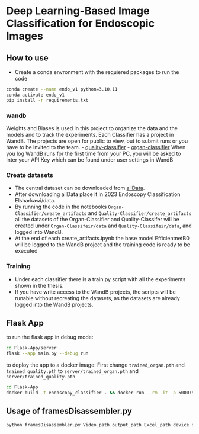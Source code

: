 # Deep Learning-Based Image Classification for Endoscopic Images
## How to use
- Create a conda envronment with the requiered packages to run the code
```bash
conda create --name endo_v1 python=3.10.11
conda activate endo_v1
pip install -r requirements.txt
```
### wandb
Weights and Biases is used in this project to organize the data and the models and to track the experiments.
Each Classifier has a project in WandB. The projects are open for public to view, but to submit runs or you have to be invited to the team.
    - [quality-classifier](https://wandb.ai/d-ml/quality-classifier-1/overview?workspace=user-elsharkawi99)
    - [organ-classifier](https://wandb.ai/d-ml/Organ-Classifier-1/overview?workspace=user-elsharkawi99)
When you log WandB runs for the first time from your PC, you will be asked to inter your API Key which can be found under user settings in WandB
### Create datasets 
- The central dataset can be downloaded from [allData](https://drive.google.com/drive/folders/17NOXGLKOTXT_f0_xuNggdmOFUcOs4GrM?usp=sharing).
- After downloading allData place it in 2023 Endoscopy Classification Elsharkawi/data.
- By running the code in the notebooks `Organ-Classifier/create_artifacts` and `Quality-Classifier/create_artifacts` all the datasets of the Organ-Classifier and Quality-Classifer will be created under `Organ-Classifeir/data` and `Quality-Classifeir/data`, and logged into WandB.
- At the end of each create_artifacts.ipynb the base model EfficientnetB0 will be logged to the WandB project and the training code is ready to be executed
### Training
- Under each classifier there is a train.py script with all the experiments shown in the thesis.
- If you have write access to the WandB projects, the scripts will be runable without recreating the datasets, as the datasets are already logged into the WandB projects. 
## Flask App
to run the flask app in debug mode:
```bash
cd Flask-App/server
flask --app main.py --debug run
```
to deploy the app to a docker image:
First change `trained_organ.pth` and `trained_quality.pth` to `server/trained_organ.pth` and `server/trained_quality.pth`
```bash
cd Flask-App
docker build -t endoscopy_classifier . && docker run --rm -it -p 5000:5000 endoscopy_classifier
```
## Usage of framesDisassembler.py
```bash
python framesDisassembler.py Video_path output_path Excel_path device quality organ frame-rate
```